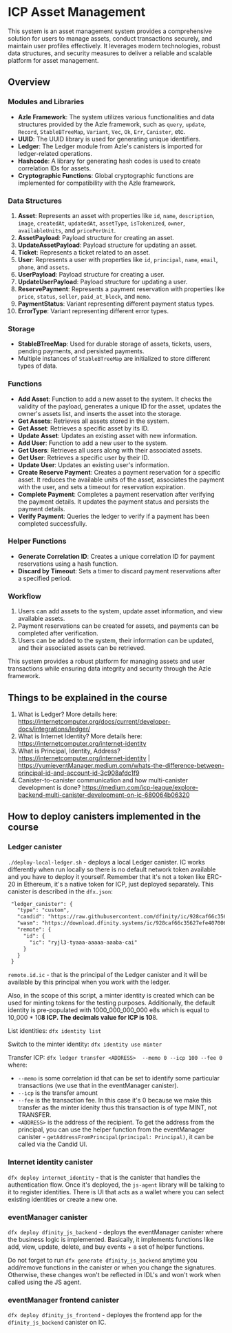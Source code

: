 # ICP Asset Management

This system is an asset management system provides a comprehensive solution for users to manage assets, conduct transactions securely, and maintain user profiles effectively. It leverages modern technologies, robust data structures, and security measures to deliver a reliable and scalable platform for asset management.

## Overview

### Modules and Libraries

- **Azle Framework**: The system utilizes various functionalities and data structures provided by the Azle framework, such as `query`, `update`, `Record`, `StableBTreeMap`, `Variant`, `Vec`, `Ok`, `Err`, `Canister`, etc.
- **UUID**: The UUID library is used for generating unique identifiers.
- **Ledger**: The Ledger module from Azle's canisters is imported for ledger-related operations.
- **Hashcode**: A library for generating hash codes is used to create correlation IDs for assets.
- **Cryptographic Functions**: Global cryptographic functions are implemented for compatibility with the Azle framework.

### Data Structures

1. **Asset**: Represents an asset with properties like `id`, `name`, `description`, `image`, `createdAt`, `updatedAt`, `assetType`, `isTokenized`, `owner`, `availableUnits`, and `pricePerUnit`.
2. **AssetPayload**: Payload structure for creating an asset.
3. **UpdateAssetPayload**: Payload structure for updating an asset.
4. **Ticket**: Represents a ticket related to an asset.
5. **User**: Represents a user with properties like `id`, `principal`, `name`, `email`, `phone`, and `assets`.
6. **UserPayload**: Payload structure for creating a user.
7. **UpdateUserPayload**: Payload structure for updating a user.
8. **ReservePayment**: Represents a payment reservation with properties like `price`, `status`, `seller`, `paid_at_block`, and `memo`.
9. **PaymentStatus**: Variant representing different payment status types.
10. **ErrorType**: Variant representing different error types.

### Storage

- **StableBTreeMap**: Used for durable storage of assets, tickets, users, pending payments, and persisted payments.
- Multiple instances of `StableBTreeMap` are initialized to store different types of data.

### Functions

- **Add Asset**: Function to add a new asset to the system. It checks the validity of the payload, generates a unique ID for the asset, updates the owner's assets list, and inserts the asset into the storage.
- **Get Assets**: Retrieves all assets stored in the system.
- **Get Asset**: Retrieves a specific asset by its ID.
- **Update Asset**: Updates an existing asset with new information.
- **Add User**: Function to add a new user to the system.
- **Get Users**: Retrieves all users along with their associated assets.
- **Get User**: Retrieves a specific user by their ID.
- **Update User**: Updates an existing user's information.
- **Create Reserve Payment**: Creates a payment reservation for a specific asset. It reduces the available units of the asset, associates the payment with the user, and sets a timeout for reservation expiration.
- **Complete Payment**: Completes a payment reservation after verifying the payment details. It updates the payment status and persists the payment details.
- **Verify Payment**: Queries the ledger to verify if a payment has been completed successfully.

### Helper Functions

- **Generate Correlation ID**: Creates a unique correlation ID for payment reservations using a hash function.
- **Discard by Timeout**: Sets a timer to discard payment reservations after a specified period.

### Workflow

1. Users can add assets to the system, update asset information, and view available assets.
2. Payment reservations can be created for assets, and payments can be completed after verification.
3. Users can be added to the system, their information can be updated, and their associated assets can be retrieved.

This system provides a robust platform for managing assets and user transactions while ensuring data integrity and security through the Azle framework.

## Things to be explained in the course

1. What is Ledger? More details here: <https://internetcomputer.org/docs/current/developer-docs/integrations/ledger/>
2. What is Internet Identity? More details here: <https://internetcomputer.org/internet-identity>
3. What is Principal, Identity, Address? <https://internetcomputer.org/internet-identity> | <https://yumieventManager.medium.com/whats-the-difference-between-principal-id-and-account-id-3c908afdc1f9>
4. Canister-to-canister communication and how multi-canister development is done? <https://medium.com/icp-league/explore-backend-multi-canister-development-on-ic-680064b06320>

## How to deploy canisters implemented in the course

### Ledger canister

`./deploy-local-ledger.sh` - deploys a local Ledger canister. IC works differently when run locally so there is no default network token available and you have to deploy it yourself. Remember that it's not a token like ERC-20 in Ethereum, it's a native token for ICP, just deployed separately.
This canister is described in the `dfx.json`:

```markdown
 "ledger_canister": {
   "type": "custom",
   "candid": "https://raw.githubusercontent.com/dfinity/ic/928caf66c35627efe407006230beee60ad38f090/rs/rosetta-api/icp_ledger/ledger.did",
   "wasm": "https://download.dfinity.systems/ic/928caf66c35627efe407006230beee60ad38f090/canisters/ledger-canister.wasm.gz",
   "remote": {
     "id": {
       "ic": "ryjl3-tyaaa-aaaaa-aaaba-cai"
     }
   }
 }
```

`remote.id.ic` - that is the principal of the Ledger canister and it will be available by this principal when you work with the ledger.

Also, in the scope of this script, a minter identity is created which can be used for minting tokens
for the testing purposes.
Additionally, the default identity is pre-populated with 1000_000_000_000 e8s which is equal to 10_000 * 10**8 ICP.
The decimals value for ICP is 10**8.

List identities:
`dfx identity list`

Switch to the minter identity:
`dfx identity use minter`

Transfer ICP:
`dfx ledger transfer <ADDRESS>  --memo 0 --icp 100 --fee 0`
where:

- `--memo` is some correlation id that can be set to identify some particular transactions (we use that in the eventManager canister).
- `--icp` is the transfer amount
- `--fee` is the transaction fee. In this case it's 0 because we make this transfer as the minter idenity thus this transaction is of type MINT, not TRANSFER.
- `<ADDRESS>` is the address of the recipient. To get the address from the principal, you can use the helper function from the eventManager canister - `getAddressFromPrincipal(principal: Principal)`, it can be called via the Candid UI.

### Internet identity canister

`dfx deploy internet_identity` - that is the canister that handles the authentication flow. Once it's deployed, the `js-agent` library will be talking to it to register identities. There is UI that acts as a wallet where you can select existing identities
or create a new one.

### eventManager canister

`dfx deploy dfinity_js_backend` - deploys the eventManager canister where the business logic is implemented.
Basically, it implements functions like add, view, update, delete, and buy events + a set of helper functions.

Do not forget to run `dfx generate dfinity_js_backend` anytime you add/remove functions in the canister or when you change the signatures.
Otherwise, these changes won't be reflected in IDL's and won't work when called using the JS agent.

### eventManager frontend canister

`dfx deploy dfinity_js_frontend` - deployes the frontend app for the `dfinity_js_backend` canister on IC.
